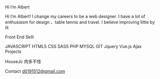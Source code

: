 Hi I’m Albert

Hi I’m Albert! I change my careers to be a web designer. I have a lot of enthusiasm for design 、table tennis and travel. I believe improving little by lit

Front End Skill

JAVASCRIPT
HTML5
CSS
SASS
PHP
MYSQL
GIT 
Jquery
Vue.js
Ajax
Projects

HouseJc
肉多不怪

Contact
d0191512@gmail.com

